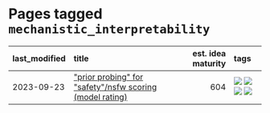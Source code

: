 # Pages tagged `mechanistic_interpretability`

|last_modified|title|est. idea maturity|tags
|:---|:---|---:|:---|
|2023-09-23|["prior probing" for "safety"/nsfw scoring (model rating)](../prior_probing.md)|604|[![](https://img.shields.io/badge/tag-alignment-4d5a4)](../tags/alignment.md) [![](https://img.shields.io/badge/tag-experimental-53417a)](../tags/experimental.md) [![](https://img.shields.io/badge/tag-mechanistic_interpretability-3c7f53)](../tags/mechanistic_interpretability.md) [![](https://img.shields.io/badge/tag-wip-12eec5)](../tags/wip.md)|